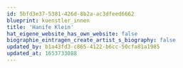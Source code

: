 ```yaml
---
id: 5bfd3e37-5381-426d-8b2a-ac3dfeed6662
blueprint: kuenstler_innen
title: 'Hanife Klein'
hat_eigene_website_has_own_website: false
biographie_eintragen_create_artist_s_biography: false
updated_by: b1a43fd3-c865-4122-b6cc-50cfa81a1985
updated_at: 1653733088
---
```

